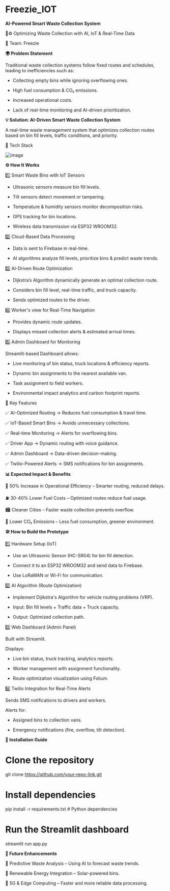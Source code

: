 # Freezie_IOT

**AI-Powered Smart Waste Collection System**

🚛♻ Optimizing Waste Collection with AI, IoT & Real-Time Data

📌 Team: Freezie

**🌍 Problem Statement**

Traditional waste collection systems follow fixed routes and schedules, leading to inefficiencies such as:

- Collecting empty bins while ignoring overflowing ones.

- High fuel consumption & CO₂ emissions.

- Increased operational costs.

- Lack of real-time monitoring and AI-driven prioritization.

**💡 Solution: AI-Driven Smart Waste Collection System**

A real-time waste management system that optimizes collection routes based on bin fill levels, traffic conditions, and priority.

🔧 Tech Stack

![image](https://github.com/user-attachments/assets/e5c650b4-11bb-47f1-8ed0-322d52b3a95e)


**⚙ How It Works**

1️⃣ Smart Waste Bins with IoT Sensors

- Ultrasonic sensors measure bin fill levels.

- Tilt sensors detect movement or tampering.

- Temperature & humidity sensors monitor decomposition risks.

- GPS tracking for bin locations.

- Wireless data transmission via ESP32 WROOM32.

2️⃣ Cloud-Based Data Processing

- Data is sent to Firebase in real-time.

- AI algorithms analyze fill levels, prioritize bins & predict waste trends.

3️⃣ AI-Driven Route Optimization

- Dijkstra’s Algorithm dynamically generate an optimal collection route.

- Considers bin fill level, real-time traffic, and truck capacity.

- Sends optimized routes to the driver.

4️⃣ Worker's view for Real-Time Navigation

- Provides dynamic route updates.

- Displays missed collection alerts & estimated arrival times.

5️⃣ Admin Dashboard for Monitoring

Streamlit-based Dashboard allows:

- Live monitoring of bin status, truck locations & efficiency reports.

- Dynamic bin assignments to the nearest available van.

- Task assignment to field workers.

- Environmental impact analytics and carbon footprint reports.

🎯 Key Features

✅ AI-Optimized Routing → Reduces fuel consumption & travel time.

✅ IoT-Based Smart Bins → Avoids unnecessary collections.

✅ Real-time Monitoring → Alerts for overflowing bins.

✅ Driver App → Dynamic routing with voice guidance.

✅ Admin Dashboard → Data-driven decision-making.

✅ Twilio-Powered Alerts → SMS notifications for bin assignments.

**📊 Expected Impact & Benefits**

🚀 50% Increase in Operational Efficiency – Smarter routing, reduced delays.

⛽ 30-40% Lower Fuel Costs – Optimized routes reduce fuel usage.

🏙 Cleaner Cities – Faster waste collection prevents overflow.

🌱 Lower CO₂ Emissions – Less fuel consumption, greener environment.

**🛠 How to Build the Prototype**

1️⃣ Hardware Setup (IoT)

- Use an Ultrasonic Sensor (HC-SR04)  for bin fill detection.

- Connect it to an ESP32 WROOM32 and send data to Firebase.

- Use LoRaWAN or Wi-Fi for communication.

2️⃣ AI Algorithm (Route Optimization)

- Implement Dijikstra's Algorithm for vehicle routing problems (VRP).

- Input: Bin fill levels + Traffic data + Truck capacity.

- Output: Optimized collection path.

3️⃣ Web Dashboard (Admin Panel)

Built with Streamlit.

Displays:

- Live bin status, truck tracking, analytics reports.

- Worker management with assignment functionality.

- Route optimization visualization using Folium.

4️⃣ Twilio Integration for Real-Time Alerts

Sends SMS notifications to drivers and workers.

Alerts for:

- Assigned bins to collection vans.

- Emergency notifications (fire, overflow, tilt detection).

**📜 Installation Guide**

# Clone the repository
git clone https://github.com/your-repo-link.git

# Install dependencies
pip install -r requirements.txt  # Python dependencies

# Run the Streamlit dashboard
streamlit run app.py

**🎯 Future Enhancements**

🚀 Predictive Waste Analysis – Using AI to forecast waste trends.

🔋 Renewable Energy Integration – Solar-powered bins.

📡 5G & Edge Computing – Faster and more reliable data processing.
